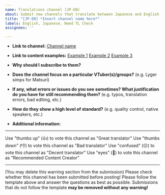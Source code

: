 ```yaml
---
name: Translations channel (JP-EN)
about: Submit new channels that translate between Japanese and English
title: "[JP-EN] *Insert channel name here*"
labels: English, Japanese, Need TL Check
assignees: ''

---
```


- **Link to channel:**
  [Channel name](url)
  
- **Link to content examples:**
  [Example 1](url)
  [Example 2](url)
  [Example 3](url)

- **Why should I subscribe to them?**

- **Does the channel focus on a particular VTuber(s)/groups?** (e.g. Lyger simps for Matsuri)

- **If any, what errors or issues do you see sometimes? What justification do you have for still recommending them?** (e.g. typos, translation errors, bad editing, etc.)

- **How do they show a high level of standard?** (e.g. quality control, native speakers, etc.)


- **Additional information:**

----

Use "thumbs up" (👍) to vote this channel as "Great translator"
Use "thumbs down" (👎) to vote this channel as "Bad translator"
Use "confused" (😕) to vote this channel as "Decent translator"
Use "eyes" (👀) to vote this channel as "Recommended Content Creator"

----

(You may delete this warning section from the submission)
Please check whether this channel has been submitted before posting!
Please follow the template above and answer the questions as best as possible. Submissions that do not follow the template **may be removed without any warning!**

